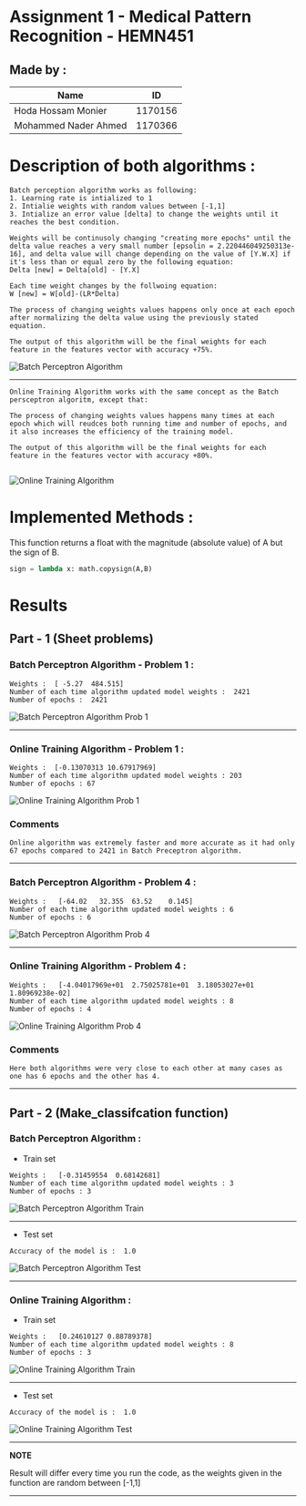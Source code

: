# Assignment 1 - Medical Pattern Recognition - HEMN451
## Made by :

| Name | ID |
| ------ | ----------- |
| Hoda Hossam Monier   | 1170156 |
| Mohammed Nader Ahmed | 1170366 |

# **Description of both algorithms :**
```
Batch perception algorithm works as following:
1. Learning rate is intialized to 1
2. Intialie weights with random values between [-1,1]
3. Intialize an error value [delta] to change the weights until it reaches the best condition.

Weights will be continusoly changing "creating more epochs" until the delta value reaches a very small number [epsolin = 2.220446049250313e-16], and delta value will change depending on the value of [Y.W.X] if it's less than or equal zero by the following equation:
Delta [new] = Delta[old] - [Y.X]

Each time weight changes by the follwoing equation:
W [new] = W[old]-(LR*Delta)

The process of changing weights values happens only once at each epoch after normalizing the delta value using the previously stated equation. 
 
The output of this algorithm will be the final weights for each feature in the features vector with accuracy +75%.  
```

![Batch Perceptron Algorithm]([hoda257]/[HEMN451_Assignment1]/blob/master/Images/Batch_Pcode.jPG)

---

```
Online Training Algorithm works with the same concept as the Batch persceptron algoritm, except that:

The process of changing weights values happens many times at each epoch which will reudces both running time and number of epochs, and it also increases the efficiency of the training model.

The output of this algorithm will be the final weights for each feature in the features vector with accuracy +80%. 
 
```


![Online Training Algorithm](Images/Onlinebatch_Pcode.JPG)

# **Implemented Methods :** 

This function returns a float with the magnitude (absolute value) of A but the sign of B.
```py
sign = lambda x: math.copysign(A,B)
```

# **Results**

## **Part - 1 (Sheet problems)**

### Batch Perceptron Algorithm - Problem 1 :
```
Weights :  [ -5.27  484.515]
Number of each time algorithm updated model weights :  2421
Number of epochs :  2421
```
![Batch Perceptron Algorithm Prob 1](Images/Batch_Perceptron_Prob1.jPG)

---

### Online Training Algorithm - Problem 1 :

```
Weights :  [-0.13070313 10.67917969]
Number of each time algorithm updated model weights : 203
Number of epochs : 67
```
![Online Training Algorithm Prob 1](Images/Online_Algorithm_Prob1.jPG)


### **Comments**
```
Online algorithm was extremely faster and more accurate as it had only 67 epochs compared to 2421 in Batch Preceptron algorithm.
```
---

### Batch Perceptron Algorithm - Problem 4 :

```
Weights :   [-64.02   32.355  63.52    0.145]
Number of each time algorithm updated model weights : 6
Number of epochs : 6
```
![Batch Perceptron Algorithm Prob 4](Images/Batch_Perceptron_Prob4.jPG)

---

### Online Training Algorithm - Problem 4 :

```
Weights :   [-4.04017969e+01  2.75025781e+01  3.18053027e+01  1.80969238e-02]
Number of each time algorithm updated model weights : 8
Number of epochs : 4
```

![Online Training Algorithm Prob 4](Images/Online_Algorithm_Prob4.jPG)

### **Comments**
```
Here both algorithms were very close to each other at many cases as one has 6 epochs and the other has 4.
```
---

## **Part - 2 (Make_classifcation function)**

### Batch Perceptron Algorithm :  
- Train set

```
Weights :   [-0.31459554  0.68142681]
Number of each time algorithm updated model weights : 3
Number of epochs : 3
```
![Batch Perceptron Algorithm Train](Images/Batch_MakeClass_Train.jPG)

---

- Test set

```
Accuracy of the model is :  1.0
```

![Batch Perceptron Algorithm Test](Images/Batch_MakeClass_Test.jPG)

---

### Online Training Algorithm : 
- Train set

```
Weights :   [0.24610127 0.88789378]
Number of each time algorithm updated model weights : 8
Number of epochs : 3
```
![Online Training Algorithm Train](Images/Online_MakeClass_Train.jPG)

---

- Test set

```
Accuracy of the model is :  1.0
```

![Online Training Algorithm Test](Images/Online_MakeClass_Test.jPG)

---
**NOTE**

Result will differ every time you run the code, as the weights given in the function are random between [-1,1]

---
